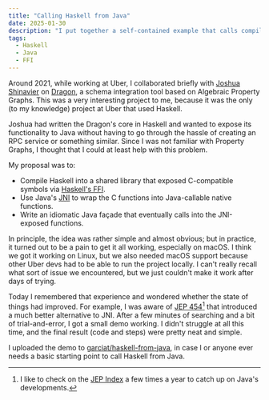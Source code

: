 ```yaml
---
title: "Calling Haskell from Java"
date: 2025-01-30
description: "I put together a self-contained example that calls compiled Haskell from Java using the new Foreign Function & Memory API from JEP 454."
tags:
  - Haskell
  - Java
  - FFI
---
```


Around 2021, while working at Uber, I collaborated briefly with
[Joshua Shinavier](https://github.com/joshsh) on
[Dragon](https://www.youtube.com/watch?v=W3rpPnhw-nM), a schema integration tool
based on Algebraic Property Graphs. This was a very interesting project to me,
because it was the only (to my knowledge) project at Uber that used Haskell.

Joshua had written the Dragon's core in Haskell and wanted to expose its
functionality to Java without having to go through the hassle of creating an RPC
service or something similar. Since I was not familiar with Property Graphs, I
thought that I could at least help with this problem.

My proposal was to:

- Compile Haskell into a shared library that exposed C-compatible symbols via
  [Haskell's FFI](https://www.haskell.org/definition/ffi/sec-entry.html).
- Use Java's
  [JNI](https://docs.oracle.com/javase/7/docs/technotes/guides/jni/spec/intro.html)
  to wrap the C functions into Java-callable native functions.
- Write an idiomatic Java façade that eventually calls into the JNI-exposed
  functions.

In principle, the idea was rather simple and almost obvious; but in practice, it
turned out to be a pain to get it all working, especially on macOS. I think we
got it working on Linux, but we also needed macOS support because other Uber
devs had to be able to run the project locally. I can't really recall what sort
of issue we encountered, but we just couldn't make it work after days of trying.

Today I remembered that experience and wondered whether the state of things had
improved. For example, I was aware of [JEP 454](https://openjdk.org/jeps/454)[^1]
that introduced a much better alternative to JNI. After a few minutes of
searching and a bit of trial-and-error, I got a small demo working. I didn't
struggle at all this time, and the final result (code and steps) were pretty
neat and simple.

I uploaded the demo to
[garciat/haskell-from-java](https://github.com/Garciat/haskell-from-java), in
case I or anyone ever needs a basic starting point to call Haskell from Java.

[^1]: I like to check on the [JEP Index](https://openjdk.org/jeps/0) a few times
    a year to catch up on Java's developments.
